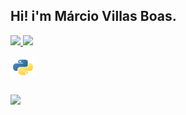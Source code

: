 ## Hi! i'm Márcio Villas Boas.

<div>
  <a href="https://github.com/marciovillasboas">
  <img height="180em" src="https://github-readme-stats.vercel.app/api?username=marciovillasboas&show_icons=true&theme=dracula">
  <img height="180em" src="https://github-readme-stats.vercel.app/api/top-langs/?username=marciovillasboas&layout=compact&langs_counts=16&theme=dracula">
</div>

<div style="display: inline_block"><br>
  <img align="center" alt="Marcio-Python" height="30" width="40" src="https://raw.githubusercontent.com/devicons/devicon/master/icons/python/python-original.svg">
</div>

##

<div> 
  <a href = "mailto:marciovillasboas0@gmail.com"><img src="https://img.shields.io/badge/-Gmail-%23333?style=for-the-badge&logo=gmail&logoColor=white" target="_blank"></a>
 
</div>
